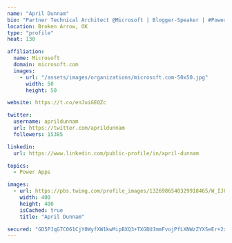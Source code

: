 ```yaml
---
name: "April Dunnam"
bio: "Partner Technical Architect @Microsoft | Blogger-Speaker | #PowerApps, #PowerAutomate, #Office365, #SharePoint | #WIT | #Karaoke Queen"
location: Broken Arrow, OK
type: "profile"
heat: 130

affiliation:
  name: Microsoft
  domain: microsoft.com
  images:
    - url: "/assets/images/organizations/microsoft.com-50x50.jpg"
      width: 50
      height: 50

website: https://t.co/enJuiGEQZc

twitter:
  username: aprildunnam
  url: https://twitter.com/aprildunnam
  followers: 15385

linkedin:
  url: https://www.linkedin.com/public-profile/in/april-dunnam

topics:
  - Power Apps

images:
  - url: https://pbs.twimg.com/profile_images/1326986540329918465/W_IJ6Ih2_400x400.jpg
    width: 400
    height: 400
    isCached: true
    title: "April Dunnam"

secured: "GD5PJqG7C061CjY0WyfXW1kwMipBXQ3+TXGBUJmmFvojPfLXNWzZYXSeEr+2xw88O2+mR4qHHYY7I7rXLs5qBHgVUAvJAD1+28Ld+STXSslXk10R0ckSqROuE8CyAiQxlvKOGIFAwbddEAy6cNbb3pQI/qMhl3iClAUwJfMqn6NDNhF+QPxBNIHxNVXSRJmMlYypTKa1YFWrIxx5NHjMhnWvAx+91vYwUkU5uDhaWmyKLCHcJU0FBBa+Y6+6X/48crRdl7rhmUpvaBP7NP/4v2nw7gUwRl0zhnM0crSfT364T9Vdnwf0Lod/OAWn9zmvXLE9podAR4sJ6ecLrxQ/ezfo19efbfYtepmcb/WsZNyeHyurvnW2SIWDpDLlhkKVB6SNio5y2gx+UM2jFlsdTOIcjXahcUNnyUCqXq018Mc=;uWdj579I4KKQppb9u6MD6g=="
---
```


